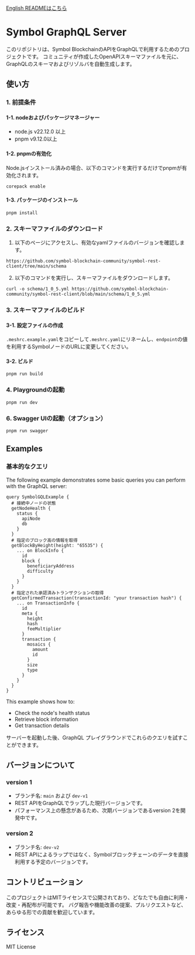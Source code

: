 [English READMEはこちら](README_en.md)

# Symbol GraphQL Server

このリポジトリは、Symbol BlockchainのAPIをGraphQLで利用するためのプロジェクトです。
コミュニティが作成したOpenAPIスキーマファイルを元に、GraphQLのスキーマおよびリゾルバを自動生成します。

## 使い方
### 1. 前提条件

#### 1-1. nodeおよびパッケージマネージャー

- node.js v22.12.0 以上
- pnpm v9.12.0以上

#### 1-2. pnpmの有効化

Node.jsインストール済みの場合、以下のコマンドを実行するだけでpnpmが有効化されます。

```
corepack enable
```

#### 1-3. パッケージのインストール

```
pnpm install
```

### 2. スキーマファイルのダウンロード

1. 以下のページにアクセスし、有効なyamlファイルのバージョンを確認します。
```
https://github.com/symbol-blockchain-community/symbol-rest-client/tree/main/schema
```

2. 以下のコマンドを実行し、スキーマファイルをダウンロードします。
```
curl -o schema/1_0_5.yml https://github.com/symbol-blockchain-community/symbol-rest-client/blob/main/schema/1_0_5.yml
```

### 3. スキーマファイルのビルド

#### 3-1. 設定ファイルの作成
`.meshrc.example.yaml`をコピーして`.meshrc.yaml`にリネームし、`endpoint`の値を利用するSymbolノードのURLに変更してください。

#### 3-2. ビルド
```
pnpm run build
```

### 4. Playgroundの起動

```
pnpm run dev
```

### 6. Swagger UIの起動（オプション）

```
pnpm run swagger
```

## Examples
### 基本的なクエリ
The following example demonstrates some basic queries you can perform with the GraphQL server:

```
query SymbolGQLExample {
  # 接続中ノードの状態
  getNodeHealth {
    status {
      apiNode
      db
    }
  }
  # 指定のブロック高の情報を取得
  getBlockByHeight(height: "65535") {
    ... on BlockInfo {
      id
      block {
        beneficiaryAddress
        difficulty
      }
    }
  }
  # 指定された承認済みトランザクションの取得
  getConfirmedTransaction(transactionId: "your transaction hash") {
    ... on TransactionInfo {
      id
      meta {
        height
        hash
        feeMultiplier
      }
      transaction {
        mosaics {
          amount
          id
        }
        size
        type
      }
    }
  }
}
```

This example shows how to:
- Check the node's health status
- Retrieve block information
- Get transaction details

サーバーを起動した後、GraphQL プレイグラウンドでこれらのクエリを試すことができます。

## バージョンについて

### version 1
- ブランチ名: `main` および `dev-v1`
- REST APIをGraphQLでラップした現行バージョンです。
- パフォーマンス上の懸念があるため、次期バージョンであるversion 2を開発中です。

### version 2
- ブランチ名: `dev-v2`
- REST APIによるラップではなく、Symbolブロックチェーンのデータを直接利用する予定のバージョンです。

## コントリビューション

このプロジェクトはMITライセンスで公開されており、どなたでも自由に利用・改変・再配布が可能です。
バグ報告や機能改善の提案、プルリクエストなど、あらゆる形での貢献を歓迎しています。

## ライセンス

MIT License